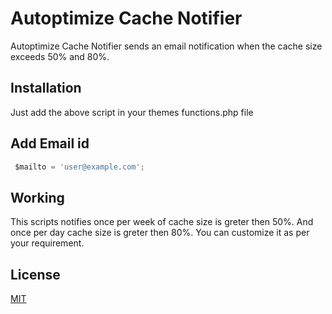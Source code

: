 # Autoptimize Cache Notifier

Autoptimize Cache Notifier sends an email notification when the cache size exceeds 50% and 80%.

## Installation

Just add the above script in your themes functions.php file

## Add Email id

```python
 $mailto = 'user@example.com';
```

## Working
This scripts notifies once per week of cache size is greter then 50%. And once per day cache size is greter then 80%. You can customize it as per your requirement.

## License
[MIT](https://choosealicense.com/licenses/mit/)